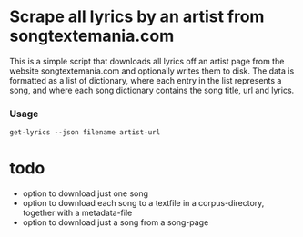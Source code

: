 
# Scrape all lyrics by an artist from songtextemania.com 

This is a simple script that downloads all lyrics off an artist page from the website songtextemania.com and optionally writes them to disk. The data is formatted as a list of dictionary, where each entry in the list represents a song, and where each song dictionary contains the song title, url and lyrics.


### Usage

~~~
get-lyrics --json filename artist-url
~~~



# todo

- option to download just one song
- option to download each song to a textfile in a corpus-directory, together with a metadata-file
- option to download just a song from a song-page
 
